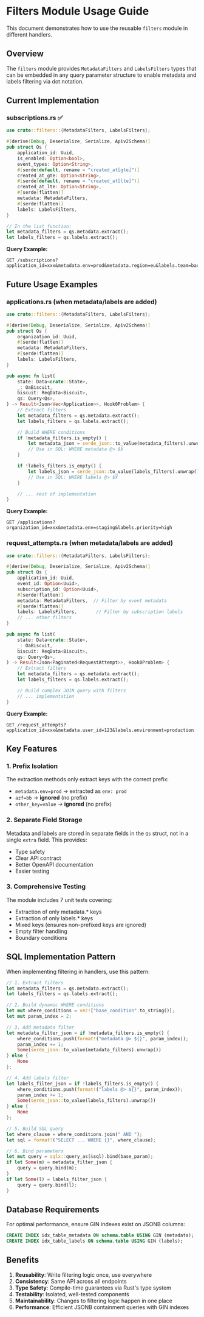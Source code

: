 # Filters Module Usage Guide

This document demonstrates how to use the reusable `filters` module in different handlers.

## Overview

The `filters` module provides `MetadataFilters` and `LabelsFilters` types that can be embedded in any query parameter structure to enable metadata and labels filtering via dot notation.

## Current Implementation

### subscriptions.rs ✅

```rust
use crate::filters::{MetadataFilters, LabelsFilters};

#[derive(Debug, Deserialize, Serialize, Apiv2Schema)]
pub struct Qs {
    application_id: Uuid,
    is_enabled: Option<bool>,
    event_types: Option<String>,
    #[serde(default, rename = "created_at[gte]")]
    created_at_gte: Option<String>,
    #[serde(default, rename = "created_at[lte]")]
    created_at_lte: Option<String>,
    #[serde(flatten)]
    metadata: MetadataFilters,
    #[serde(flatten)]
    labels: LabelsFilters,
}

// In the list function:
let metadata_filters = qs.metadata.extract();
let labels_filters = qs.labels.extract();
```

**Query Example:**
```
GET /subscriptions?application_id=xxx&metadata.env=prod&metadata.region=eu&labels.team=backend&is_enabled=true
```

## Future Usage Examples

### applications.rs (when metadata/labels are added)

```rust
use crate::filters::{MetadataFilters, LabelsFilters};

#[derive(Debug, Deserialize, Serialize, Apiv2Schema)]
pub struct Qs {
    organization_id: Uuid,
    #[serde(flatten)]
    metadata: MetadataFilters,
    #[serde(flatten)]
    labels: LabelsFilters,
}

pub async fn list(
    state: Data<crate::State>,
    _: OaBiscuit,
    biscuit: ReqData<Biscuit>,
    qs: Query<Qs>,
) -> Result<Json<Vec<Application>>, Hook0Problem> {
    // Extract filters
    let metadata_filters = qs.metadata.extract();
    let labels_filters = qs.labels.extract();

    // Build WHERE conditions
    if !metadata_filters.is_empty() {
        let metadata_json = serde_json::to_value(metadata_filters).unwrap();
        // Use in SQL: WHERE metadata @> $X
    }

    if !labels_filters.is_empty() {
        let labels_json = serde_json::to_value(labels_filters).unwrap();
        // Use in SQL: WHERE labels @> $X
    }

    // ... rest of implementation
}
```

**Query Example:**
```
GET /applications?organization_id=xxx&metadata.env=staging&labels.priority=high
```

### request_attempts.rs (when metadata/labels are added)

```rust
use crate::filters::{MetadataFilters, LabelsFilters};

#[derive(Debug, Deserialize, Serialize, Apiv2Schema)]
pub struct Qs {
    application_id: Uuid,
    event_id: Option<Uuid>,
    subscription_id: Option<Uuid>,
    #[serde(flatten)]
    metadata: MetadataFilters,  // Filter by event metadata
    #[serde(flatten)]
    labels: LabelsFilters,       // Filter by subscription labels
    // ... other filters
}

pub async fn list(
    state: Data<crate::State>,
    _: OaBiscuit,
    biscuit: ReqData<Biscuit>,
    qs: Query<Qs>,
) -> Result<Json<Paginated<RequestAttempt>>, Hook0Problem> {
    // Extract filters
    let metadata_filters = qs.metadata.extract();
    let labels_filters = qs.labels.extract();

    // Build complex JOIN query with filters
    // ... implementation
}
```

**Query Example:**
```
GET /request_attempts?application_id=xxx&metadata.user_id=123&labels.environment=production
```

## Key Features

### 1. Prefix Isolation
The extraction methods only extract keys with the correct prefix:
- `metadata.env=prod` → extracted as `env: prod`
- `azf=bb` → **ignored** (no prefix)
- `other_key=value` → **ignored** (no prefix)

### 2. Separate Field Storage
Metadata and labels are stored in separate fields in the `Qs` struct, not in a single `extra` field. This provides:
- Type safety
- Clear API contract
- Better OpenAPI documentation
- Easier testing

### 3. Comprehensive Testing
The module includes 7 unit tests covering:
- Extraction of only metadata.* keys
- Extraction of only labels.* keys
- Mixed keys (ensures non-prefixed keys are ignored)
- Empty filter handling
- Boundary conditions

## SQL Implementation Pattern

When implementing filtering in handlers, use this pattern:

```rust
// 1. Extract filters
let metadata_filters = qs.metadata.extract();
let labels_filters = qs.labels.extract();

// 2. Build dynamic WHERE conditions
let mut where_conditions = vec!["base_condition".to_string()];
let mut param_index = 2;

// 3. Add metadata filter
let metadata_filter_json = if !metadata_filters.is_empty() {
    where_conditions.push(format!("metadata @> ${}", param_index));
    param_index += 1;
    Some(serde_json::to_value(metadata_filters).unwrap())
} else {
    None
};

// 4. Add labels filter
let labels_filter_json = if !labels_filters.is_empty() {
    where_conditions.push(format!("labels @> ${}", param_index));
    param_index += 1;
    Some(serde_json::to_value(labels_filters).unwrap())
} else {
    None
};

// 5. Build SQL query
let where_clause = where_conditions.join(" AND ");
let sql = format!("SELECT ... WHERE {}", where_clause);

// 6. Bind parameters
let mut query = sqlx::query_as(&sql).bind(base_param);
if let Some(m) = metadata_filter_json {
    query = query.bind(m);
}
if let Some(l) = labels_filter_json {
    query = query.bind(l);
}
```

## Database Requirements

For optimal performance, ensure GIN indexes exist on JSONB columns:

```sql
CREATE INDEX idx_table_metadata ON schema.table USING GIN (metadata);
CREATE INDEX idx_table_labels ON schema.table USING GIN (labels);
```

## Benefits

1. **Reusability**: Write filtering logic once, use everywhere
2. **Consistency**: Same API across all endpoints
3. **Type Safety**: Compile-time guarantees via Rust's type system
4. **Testability**: Isolated, well-tested components
5. **Maintainability**: Changes to filtering logic happen in one place
6. **Performance**: Efficient JSONB containment queries with GIN indexes

